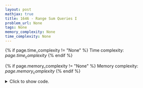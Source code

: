 ```yaml
---
layout: post
mathjax: true
title: 1646 - Range Sum Queries I
problem_url: None
tags: None
memory_complexity: None
time_complexity: None
---
```




{% if page.time_complexity != "None" %}
Time complexity: ${{ page.time_complexity }}$
{% endif %}

{% if page.memory_complexity != "None" %}
Memory complexity: ${{ page.memory_complexity }}$
{% endif %}

<details>
<summary>
<p style="display:inline">Click to show code.</p>
</summary>
```cpp
{% raw %}
using namespace std;
using ll = long long;
using ii = pair<int, int>;
using vi = vector<int>;
int const NMAX = 2e5 + 11;
ll n, a[NMAX], p[NMAX];
inline ll sum(int l, int r) { return p[r] - p[l - 1]; }
int main(void)
{
    int q;
    cin >> n >> q;
    for (int i = 1; i <= n; ++i)
        cin >> a[i], p[i] = a[i] + p[i - 1];
    while (q--)
    {
        int l, r;
        cin >> l >> r;
        cout << sum(l, r) << endl;
    }
    return 0;
}

{% endraw %}
```
</details>

